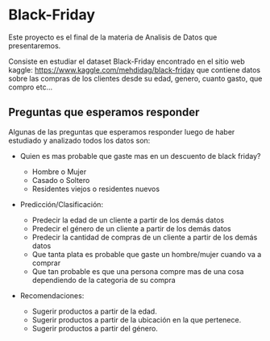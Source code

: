 # Black-Friday

Este proyecto es el final de la materia de Analisis de Datos que presentaremos.

Consiste en estudiar el dataset Black-Friday encontrado en el sitio web kaggle: https://www.kaggle.com/mehdidag/black-friday
que contiene datos sobre las compras de los clientes desde su edad, genero, cuanto gasto, que compro etc...

## Preguntas que esperamos responder

Algunas de las preguntas que esperamos responder luego de haber estudiado y analizado todos los datos son:

* Quien es mas probable que gaste mas en un descuento de black friday?
    * Hombre o Mujer
    * Casado o Soltero
    * Residentes viejos o residentes nuevos

* Predicción/Clasificación:
    * Predecir la edad de un cliente a partir de los demás datos
    * Predecir el género de un cliente a partir de los demás datos
    * Predecir la cantidad de compras de un cliente a partir de los demás datos
    * Que tanta plata es probable que gaste un hombre/mujer cuando va a comprar
    * Que tan probable es que una persona compre mas de una cosa dependiendo de la categoria de su compra

* Recomendaciones:
    * Sugerir productos a partir de la edad.
    * Sugerir productos a partir de la ubicación en la que pertenece.
    * Sugerir productos a partir del género.
